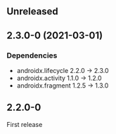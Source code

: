 ## Unreleased

## 2.3.0-0 (2021-03-01)

### Dependencies

- androidx.lifecycle 2.2.0 -> 2.3.0
- androidx.activity 1.1.0 -> 1.2.0
- androidx.fragment 1.2.5 -> 1.3.0

## 2.2.0-0

First release
